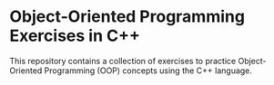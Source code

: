 # Object-Oriented Programming Exercises in C++
This repository contains a collection of exercises to practice Object-Oriented Programming (OOP) concepts using the C++ language.

